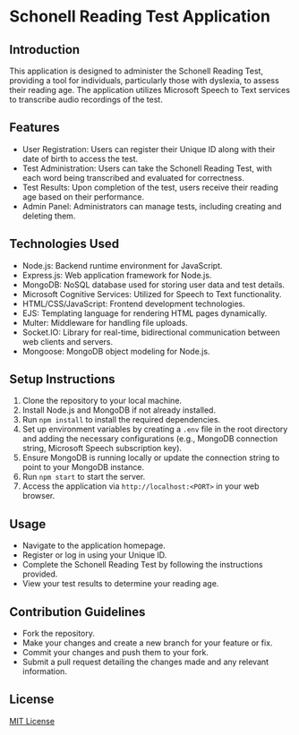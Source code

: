 # Schonell Reading Test Application

## Introduction
This application is designed to administer the Schonell Reading Test, providing a tool for individuals, particularly those with dyslexia, to assess their reading age. The application utilizes Microsoft Speech to Text services to transcribe audio recordings of the test.

## Features
- User Registration: Users can register their Unique ID along with their date of birth to access the test.
- Test Administration: Users can take the Schonell Reading Test, with each word being transcribed and evaluated for correctness.
- Test Results: Upon completion of the test, users receive their reading age based on their performance.
- Admin Panel: Administrators can manage tests, including creating and deleting them.

## Technologies Used
- Node.js: Backend runtime environment for JavaScript.
- Express.js: Web application framework for Node.js.
- MongoDB: NoSQL database used for storing user data and test details.
- Microsoft Cognitive Services: Utilized for Speech to Text functionality.
- HTML/CSS/JavaScript: Frontend development technologies.
- EJS: Templating language for rendering HTML pages dynamically.
- Multer: Middleware for handling file uploads.
- Socket.IO: Library for real-time, bidirectional communication between web clients and servers.
- Mongoose: MongoDB object modeling for Node.js.

## Setup Instructions
1. Clone the repository to your local machine.
2. Install Node.js and MongoDB if not already installed.
3. Run `npm install` to install the required dependencies.
4. Set up environment variables by creating a `.env` file in the root directory and adding the necessary configurations (e.g., MongoDB connection string, Microsoft Speech subscription key).
5. Ensure MongoDB is running locally or update the connection string to point to your MongoDB instance.
6. Run `npm start` to start the server.
7. Access the application via `http://localhost:<PORT>` in your web browser.

## Usage
- Navigate to the application homepage.
- Register or log in using your Unique ID.
- Complete the Schonell Reading Test by following the instructions provided.
- View your test results to determine your reading age.

## Contribution Guidelines
- Fork the repository.
- Make your changes and create a new branch for your feature or fix.
- Commit your changes and push them to your fork.
- Submit a pull request detailing the changes made and any relevant information.

## License
[MIT License](LICENSE)
